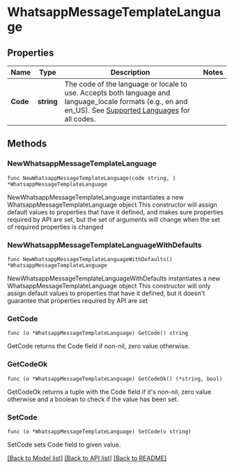 # WhatsappMessageTemplateLanguage

## Properties

Name | Type | Description | Notes
------------ | ------------- | ------------- | -------------
**Code** | **string** | The code of the language or locale to use. Accepts both language and language_locale formats (e.g., en and en_US). See [Supported Languages](https://developers.facebook.com/docs/whatsapp/api/messages/message-templates#supported-languages) for all codes. | 

## Methods

### NewWhatsappMessageTemplateLanguage

`func NewWhatsappMessageTemplateLanguage(code string, ) *WhatsappMessageTemplateLanguage`

NewWhatsappMessageTemplateLanguage instantiates a new WhatsappMessageTemplateLanguage object
This constructor will assign default values to properties that have it defined,
and makes sure properties required by API are set, but the set of arguments
will change when the set of required properties is changed

### NewWhatsappMessageTemplateLanguageWithDefaults

`func NewWhatsappMessageTemplateLanguageWithDefaults() *WhatsappMessageTemplateLanguage`

NewWhatsappMessageTemplateLanguageWithDefaults instantiates a new WhatsappMessageTemplateLanguage object
This constructor will only assign default values to properties that have it defined,
but it doesn't guarantee that properties required by API are set

### GetCode

`func (o *WhatsappMessageTemplateLanguage) GetCode() string`

GetCode returns the Code field if non-nil, zero value otherwise.

### GetCodeOk

`func (o *WhatsappMessageTemplateLanguage) GetCodeOk() (*string, bool)`

GetCodeOk returns a tuple with the Code field if it's non-nil, zero value otherwise
and a boolean to check if the value has been set.

### SetCode

`func (o *WhatsappMessageTemplateLanguage) SetCode(v string)`

SetCode sets Code field to given value.



[[Back to Model list]](../README.md#documentation-for-models) [[Back to API list]](../README.md#documentation-for-api-endpoints) [[Back to README]](../README.md)


